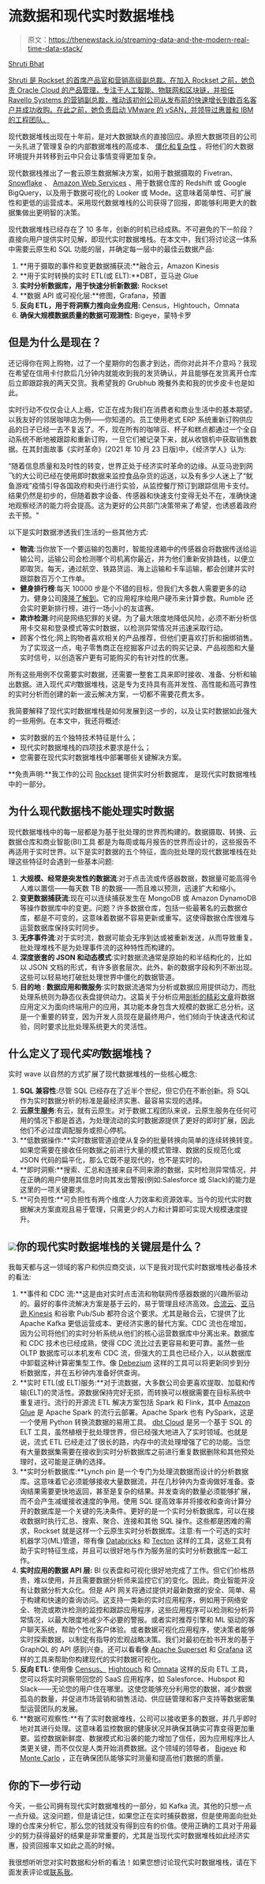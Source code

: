# 流数据和现代实时数据堆栈

> 原文：<https://thenewstack.io/streaming-data-and-the-modern-real-time-data-stack/>

[](https://www.linkedin.com/in/shrutibhat)

[Shruti Bhat](https://www.linkedin.com/in/shrutibhat)

[Shruti 是 Rockset 的首席产品官和营销高级副总裁。在加入 Rockset 之前，她负责 Oracle Cloud 的产品管理，专注于人工智能、物联网和区块链，并担任 Ravello Systems 的营销副总裁，推动该初创公司从发布前的快速增长到数百名客户并成功收购。在此之前，她负责启动 VMware 的 vSAN，并领导过惠普和 IBM 的工程团队。](https://www.linkedin.com/in/shrutibhat)

[](https://www.linkedin.com/in/shrutibhat)[](https://www.linkedin.com/in/shrutibhat)

现代数据堆栈出现在十年前，是对大数据缺点的直接回应。承担大数据项目的公司一头扎进了管理复杂的内部数据堆栈的高成本、 [僵化和复杂性](https://mattturck.com/big-data-landscape/) 。将他们的大数据环境提升并转移到云中只会让事情变得更加复杂。

现代数据栈推出了一套云原生数据解决方案，如用于数据摄取的 Fivetran、 [Snowflake](https://www.snowflake.com/?utm_content=inline-mention) 、 [Amazon Web Services](https://aws.amazon.com/?utm_content=inline-mention) 、用于数据仓库的 Redshift 或 Google BigQuery，以及用于数据可视化的 Looker 或 Mode。这意味着简单性、可扩展性和更低的运营成本。采用现代数据堆栈的公司获得了回报，即能够利用更大的数据集做出更明智的决策。

现代数据堆栈已经存在了 10 多年，创新的时机已经成熟。不可避免的下一阶段？直接向用户提供实时见解，即现代实时数据堆栈。在本文中，我们将讨论这一体系中需要云原生和 SQL 功能的层，并确定每一层中的最佳云数据产品:

1.  **用于摄取的事件和变更数据捕获流:**融合云，Amazon Kinesis
2.  **用于实时转换的实时 ETL(或 ELT):**DBT，亚马逊 Glue
3.  **实时分析数据库，用于快速分析新数据:** Rockset
4.  **数据 API 或可视化层:**修图，Grafana，预置
5.  **反向 ETL，用于将洞察力推向业务应用:** Census，Hightouch，Omnata
6.  **确保大规模数据质量的数据可观测性:** Bigeye，蒙特卡罗

## 但是为什么是现在？

还记得你在网上购物，过了一个星期你的包裹才到达，而你对此并不介意吗？我现在希望在信用卡付款后几分钟内就能收到我的发货确认，并且能够在发货离开仓库后立即跟踪我的两天交货。我希望我的 Grubhub 晚餐外卖和我的优步皮卡也是如此。

实时行动不仅仅会让人上瘾，它正在成为我们在消费者和商业生活中的基本期望。以我友好的邻居咖啡店为例——你知道的。员工使用老式 ERP 系统重新订购供应品的日子已经一去不复返了。不，现在所有的咖啡豆、杯子和糕点都通过一个全自动系统不断地被跟踪和重新订购，一旦它们被记录下来，就从收银机中获取销售数据。在其封面故事《实时革命[](https://www.economist.com/leaders/2021/10/23/a-real-time-revolution-will-up-end-the-practice-of-macroeconomics)》(2021 年 10 月 23 日版)中，《经济学人》认为:

“随着信息质量和及时性的转变，世界正处于经济实时革命的边缘。从亚马逊到网飞的大公司已经在使用即时数据来监控食品杂货的运送，以及有多少人迷上了“鱿鱼游戏”疫情引导各国政府和央行进行实验，从监控餐厅预订到跟踪信用卡支付。结果仍然是初步的，但随着数字设备、传感器和快速支付变得无处不在，准确快速地观察经济的能力将会提高。这为更好的公共部门决策带来了希望，也诱惑着政府去干预。"

以下是实时数据渗透我们生活的一些其他方式:

*   **物流**:当你放下一个要运输的包裹时，智能投递箱中的传感器会将数据传送给运输公司，运输公司会检测哪个司机离你最近，并为他们重新安排路线，以便立即取货。每天，通过航空、铁路货运、海上运输和卡车运输，都会创建并实时跟踪数百万个工作单。
*   **健身排行榜**:每天 10000 步是个不错的目标，但我们大多数人需要更多的动力。健身公司[隆隆了解到](https://rockset.com/blog/case-study-rumbles-real-time-leaderboards-empower-users-to-lead-healthier/)。它的应用程序给用户硬币来计算步数。Rumble 还会实时更新排行榜，进行一场小小的友谊赛。
*   **欺诈检测**:时间是网络犯罪的关键。为了最大限度地降低风险，必须不断分析信用卡交易和登录模式等实时数据，以检测异常情况并迅速采取行动。
*   顾客个性化:网上购物者喜欢相关的产品推荐，但他们更喜欢打折和捆绑销售。为了实现这一点，电子零售商正在挖掘客户过去的购买记录、产品视图和大量实时信号，以创造客户更有可能购买的有针对性的优惠。

所有这些用例不仅需要实时数据，还需要一整套工具来即时接收、准备、分析和输出数据。进入现代*实时*数据堆栈，这是专为支持具有高并发性、高性能和高可靠性的实时分析而创建的新一波云解决方案，一切都不需要花费太多。

我简要解释了现代实时数据堆栈是如何发展到这一步的，以及让实时数据如此强大的一些用例。在本文中，我还将概述:

*   实时数据的五个独特技术特征是什么；
*   现代实时数据堆栈的四项技术要求是什么；
*   您需要在现代实时数据堆栈中部署哪些关键解决方案。

**免责声明:**我工作的公司 [Rockset](https://rockset.com/) 提供实时分析数据库，  是现代实时数据堆栈中的一部分。

## 为什么现代数据栈不能处理实时数据

现代数据堆栈中的每一层都是为基于批处理的世界而构建的。数据摄取、转换、云数据仓库和商业智能(BI)工具  都是为每周或每月报告的世界而设计的，这些报告不再适用于实时世界。以下是实时数据的五个特征，面向批处理的现代数据堆栈在处理这些特征时会遇到一些基本问题:

1.  **大规模、经常是突发性的数据流**:对于点击流或传感器数据，数据量可能高得令人难以置信——每天数 TB 的数据——而且难以预测，迅速扩大和缩小。
2.  **变更数据捕获流**:现在可以连续捕获发生在 MongoDB 或 Amazon DynamoDB 等操作数据库中的变更。问题？许多数据仓库，包括一些最著名的云数据仓库，都是不可变的，这意味着数据不容易更新或重写。这使得数据仓库很难与运营数据库保持实时同步。
3.  **无序事件流**:对于实时流，数据可能会无序到达或被重新发送，从而导致重复。批处理堆栈不是为处理事件流的这种特性而构建的。
4.  **深度嵌套的 JSON 和动态模式**:实时数据流通常是原始的和半结构化的，比如以 JSON 文档的形式，有许多嵌套层次。此外，新的数据字段和列不断出现。这些可以轻易地打破批处理世界中僵化的数据管道。
5.  **目的地** : **数据应用和微服务**:实时数据流通常为分析或数据应用提供动力，而批处理系统则为静态仪表盘提供动力。这篇关于分析应用[剖析的精彩文章](https://towardsdatascience.com/the-analytical-application-stack-eead8ce6b70)将数据应用定义为面向终端用户的应用，其功能本身包含大规模的数据汇总分析。这是一个重要的转变，因为开发人员现在是最终用户，他们倾向于快速迭代和试验，同时要求比批处理系统更大的灵活性。

## 什么定义了现代*实时*数据堆栈？

实时 wave 以自然的方式扩展了现代数据堆栈的一些核心概念:

1.  **SQL 兼容性**:尽管 SQL 已经存在了近半个世纪，但它仍在不断创新。将 SQL 作为实时数据分析的标准是最经济实惠、最容易实现的选择。
2.  **云原生服务**:有云，就有云原生。对于数据工程团队来说，云原生服务在任何可用的情况下都是首选，为处理流动的实时数据源提供了更好的即时扩展，因此他们不必过度调配服务或担心停机。
3.  **低数据操作:**实时数据管道迫使从复杂的批量转换向简单的连续转换转变。如果您需要在接收任何数据之前进行大量的模式管理、数据的反规范化或 JSON 代码的扁平化，那么它既不是现代的，也不是实时的。
4.  **即时洞察:**搜索、汇总和连接来自不同来源的数据，实时检测异常情况，并在正确的用户使用其信息时向其发出警报(例如:Salesforce 或 Slack)的能力是这里的一项关键要求。
5.  **可负担性:**可负担性有两个维度:人力效率和资源效率。当今的现代实时数据解决方案直观且易于管理，只需更少的人力和计算即可实现大规模速度提升。

## ![](img/8e8112f5f0847206bc5cc3a0009d1377.png)你的现代实时数据堆栈的关键层是什么？

我每天都与这一领域的客户和供应商交谈，以下是我对现代实时数据堆栈必备技术的看法:

1.  **事件和 CDC 流:**这是由对实时点击流和物联网传感器数据的兴趣所驱动的。最好的事件流解决方案是基于云的，易于管理且经济高效。[合流云](https://www.confluent.io/?utm_content=inline-mention)、[亚马逊 Kinesis](https://aws.amazon.com/kinesis/) 和谷歌 Pub/Sub 都符合这个要求。尤其是融合云，它提供了比 Apache Kafka 更低运营成本、更经济实惠的替代方案。CDC 流也在增加，因为公司将他们的实时分析系统从他们的核心运营数据库中分离出来。数据库和 CDC 技术也已经成熟，使得 CDC 流比过去更容易和更可靠。虽然一些 OLTP 数据库可以本机发布 CDC 流，但强大的工具也已经介入，以从数据库中卸载这种计算密集型工作。像 [Debezium](https://debezium.io/) 这样的工具可以将更新同步到分析数据库，并在五秒钟内准备好供查询。
2.  **实时 ETL(或 ELT)服务:**对于流数据，大多数公司会更喜欢提取、加载和传输(ELT)的灵活性。源数据保持完好无损，而转换可以根据需要在目标系统中重复进行。流行的开源流 ETL 解决方案包括 Spark 和 Flink，其中 [Amazon Glue](https://aws.amazon.com/glue/) 是 Apache Spark 的流行云部署。Apache Spark 也有 PySpark，这是一个使用 Python 转换流数据的易用工具。 [dbt Cloud](https://docs.getdbt.com/docs/dbt-cloud/cloud-overview) 是另一个基于 SQL 的 ELT 工具，虽然植根于批处理世界，但已经强大地进入了实时领域。也就是说，流式 ETL 已经走过了很长的路，内存中的流处理增强了它的功能。当您有大量数据集需要在接收到实时分析数据库之前进行重复数据删除和其他预处理时，这可能是正确的选择。
3.  **实时分析数据库:**Lynch pin 是一个专门为处理流数据而设计的分析数据库。这意味着它必须能够接收大量数据流，并在几秒钟内为查询做好准备。查询结果需要更快地返回，甚至是复杂的结果。并发查询的数量必须能够扩展，而不会产生减缓接收速度的争用。使用 SQL 提高效率并将接收和查询计算分开的数据库是一个关键的先决条件。更好的是一个实时分析数据库，可以在接收数据时执行汇总、搜索、聚合、连接和其他 SQL 操作。这些都是困难的需求，Rockset 就是这样一个云原生实时分析数据库。注意:有一个可选的实时机器学习(ML)管道，带有像 [Databricks](https://databricks.com/) 和 [Tecton](https://www.tecton.ai/) 这样的工具，这些工具有助于实时特征生成，并且可以很好地与作为服务层的实时分析数据库一起工作。
4.  **实时应用的数据 API 层:** BI 仪表盘和可视化很好地完成了工作。但它们价格昂贵，难以使用，并且需要数据分析师来监控它们的变化。因此，商业智能并没有让数据分析大众化。但是 API 网关将通过提供对最新数据的安全、简单、易于构建和快速的查询访问。这支持一类新的实时应用程序，例如用于网络安全、物流或欺诈检测的监控和跟踪应用程序，这些应用程序可以检测和分析异常情况，以最大限度地减少不必要的警报。或者实时推荐引擎和 ML 驱动的客户聊天系统，帮助个性化客户体验。或者数据可视化应用程序，使决策者能够实时探索数据，以制定有指导的宏观战略决策。我们对最初在脸书开发的基于 GraphQL 的 API 感到兴奋。还可以看看像 [Apache Superset](https://superset.apache.org/) 和 [Grafana](https://grafana.com/) 这样的工具来帮助你构建现代的实时数据可视化。
5.  **反向 ETL:** 使用像 [Census、](https://www.getcensus.com/) [Hightouch](https://hightouch.io/) 和 [Omnata](https://omnata.com/) 这样的反向 ETL 工具，您可以将实时洞察带回您的 SaaS 应用程序，如 Salesforce、Hubspot 和 Slack——无论您的用户住在哪里。这使您能够充分利用您的数据，减少数据孤岛的数量，并促进市场营销和销售活动、供应链管理和客户支持等数据密集型运营团队的发展。
6.  **数据可观察性:**有了实时数据堆栈，公司可以接收更多的数据，并几乎即时地对其进行处理。这意味着监控数据的健康状况并确保其确实可靠变得更加重要。监控数据新鲜度、数据模式和沿袭的能力增加了信任，因为应用程序比人类更关键，而不仅仅是人类开始消费数据。这个领域的领导者， [Bigeye](https://www.bigeye.com/) 和 [Monte Carlo](https://www.montecarlodata.com/) ，正在确保团队能够实时测量和提高他们数据的质量。

## 你的下一步行动

今天，一些公司拥有现代实时数据堆栈的一部分，如 Kafka 流。其他的只想一点一点升级。这没问题，但是请记住，如果您正在实时捕获数据，但是使用面向批处理的仓库来分析它，那么您的钱就没有得到应有的价值。使用正确的工具对于用最少的努力获得最好的结果是非常重要的，尤其是当现代实时数据堆栈如此经济实惠，投资回报率又如此之高的时候。

我很想听听您对实时数据和分析的看法！如果您想讨论现代实时数据堆栈，请在下面发表评论或[联系我](https://www.linkedin.com/in/shrutibhat/)。

<svg xmlns:xlink="http://www.w3.org/1999/xlink" viewBox="0 0 68 31" version="1.1"><title>Group</title> <desc>Created with Sketch.</desc></svg>